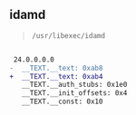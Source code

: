 ## idamd

> `/usr/libexec/idamd`

```diff

 24.0.0.0.0
-  __TEXT.__text: 0xab8
+  __TEXT.__text: 0xab4
   __TEXT.__auth_stubs: 0x1e0
   __TEXT.__init_offsets: 0x4
   __TEXT.__const: 0x10

```
